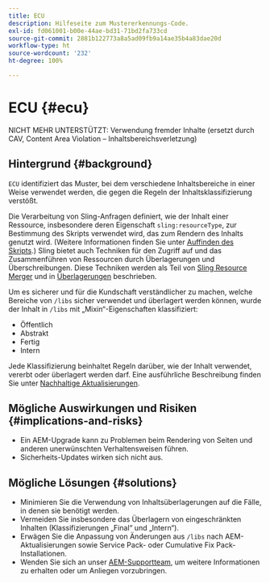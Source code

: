 ```yaml
---
title: ECU
description: Hilfeseite zum Mustererkennungs-Code.
exl-id: fd061001-b00e-44ae-bd31-71bd2fa733cd
source-git-commit: 2881b122773a8a5ad09fb9a14ae35b4a83dae20d
workflow-type: ht
source-wordcount: '232'
ht-degree: 100%

---
```


# ECU {#ecu}

NICHT MEHR UNTERSTÜTZT: Verwendung fremder Inhalte (ersetzt durch CAV, Content Area Violation – Inhaltsbereichsverletzung)

## Hintergrund {#background}

`ECU` identifiziert das Muster, bei dem verschiedene Inhaltsbereiche in einer Weise verwendet werden, die gegen die Regeln der Inhaltsklassifizierung verstößt.

Die Verarbeitung von Sling-Anfragen definiert, wie der Inhalt einer Ressource, insbesondere deren Eigenschaft `sling:resourceType`, zur Bestimmung des Skripts verwendet wird, das zum Rendern des Inhalts genutzt wird. (Weitere Informationen finden Sie unter [Auffinden des Skripts](https://experienceleague.adobe.com/de/docs/experience-manager-65/content/implementing/developing/introduction/the-basics#locating-the-script).) Sling bietet auch Techniken für den Zugriff auf und das Zusammenführen von Ressourcen durch Überlagerungen und Überschreibungen. Diese Techniken werden als Teil von [Sling Resource Merger](https://experienceleague.adobe.com/de/docs/experience-manager-65/content/implementing/developing/platform/sling-resource-merger) und in [Überlagerungen](https://experienceleague.adobe.com/de/docs/experience-manager-65/content/implementing/developing/platform/overlays) beschrieben.

Um es sicherer und für die Kundschaft verständlicher zu machen, welche Bereiche von `/libs` sicher verwendet und überlagert werden können, wurde der Inhalt in `/libs` mit „Mixin“-Eigenschaften klassifiziert:

* Öffentlich
* Abstrakt
* Fertig
* Intern

Jede Klassifizierung beinhaltet Regeln darüber, wie der Inhalt verwendet, vererbt oder überlagert werden darf. Eine ausführliche Beschreibung finden Sie unter [Nachhaltige Aktualisierungen](https://experienceleague.adobe.com/de/docs/experience-manager-65/content/implementing/deploying/upgrading/sustainable-upgrades).

## Mögliche Auswirkungen und Risiken {#implications-and-risks}

* Ein AEM-Upgrade kann zu Problemen beim Rendering von Seiten und anderen unerwünschten Verhaltensweisen führen.
* Sicherheits-Updates wirken sich nicht aus.

## Mögliche Lösungen {#solutions}

* Minimieren Sie die Verwendung von Inhaltsüberlagerungen auf die Fälle, in denen sie benötigt werden.
* Vermeiden Sie insbesondere das Überlagern von eingeschränkten Inhalten (Klassifizierungen „Final“ und „Intern“).
* Erwägen Sie die Anpassung von Änderungen aus `/libs` nach AEM-Aktualisierungen sowie Service Pack- oder Cumulative Fix Pack-Installationen.
* Wenden Sie sich an unser [AEM-Supportteam](https://helpx.adobe.com/de/enterprise/using/support-for-experience-cloud.html), um weitere Informationen zu erhalten oder um Anliegen vorzubringen.
